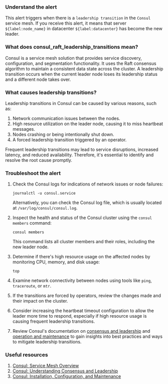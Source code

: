 ### Understand the alert

This alert triggers when there is a `leadership transition` in the `Consul` service mesh. If you receive this alert, it means that server `${label:node_name}` in datacenter `${label:datacenter}` has become the new leader.

### What does consul_raft_leadership_transitions mean?

Consul is a service mesh solution that provides service discovery, configuration, and segmentation functionality. It uses the Raft consensus algorithm to maintain a consistent data state across the cluster. A leadership transition occurs when the current leader node loses its leadership status and a different node takes over.

### What causes leadership transitions?

Leadership transitions in Consul can be caused by various reasons, such as:

1. Network communication issues between the nodes.
2. High resource utilization on the leader node, causing it to miss heartbeat messages.
3. Nodes crashing or being intentionally shut down.
4. A forced leadership transition triggered by an operator.

Frequent leadership transitions may lead to service disruptions, increased latency, and reduced availability. Therefore, it's essential to identify and resolve the root cause promptly.

### Troubleshoot the alert

1. Check the Consul logs for indications of network issues or node failures:

   ```
   journalctl -u consul.service
   ```
   Alternatively, you can check the Consul log file, which is usually located at `/var/log/consul/consul.log`.

2. Inspect the health and status of the Consul cluster using the `consul members` command:

   ```
   consul members
   ```
   This command lists all cluster members and their roles, including the new leader node.

3. Determine if there's high resource usage on the affected nodes by monitoring CPU, memory, and disk usage:

   ```
   top
   ```

4. Examine network connectivity between nodes using tools like `ping`, `traceroute`, or `mtr`.

5. If the transitions are forced by operators, review the changes made and their impact on the cluster.

6. Consider increasing the heartbeat timeout configuration to allow the leader more time to respond, especially if high resource usage is causing frequent leadership transitions.

7. Review Consul's documentation on [consensus and leadership](https://developer.hashicorp.com/consul/docs/architecture/consensus) and [operation and maintenance](https://developer.hashicorp.com/consul/docs/guides) to gain insights into best practices and ways to mitigate leadership transitions.

### Useful resources

1. [Consul: Service Mesh Overview](https://www.consul.io/docs/intro)
2. [Consul: Understanding Consensus and Leadership](https://developer.hashicorp.com/consul/docs/architecture/consensus)
3. [Consul: Installation, Configuration, and Maintenance](https://developer.hashicorp.com/consul/docs/guides)

